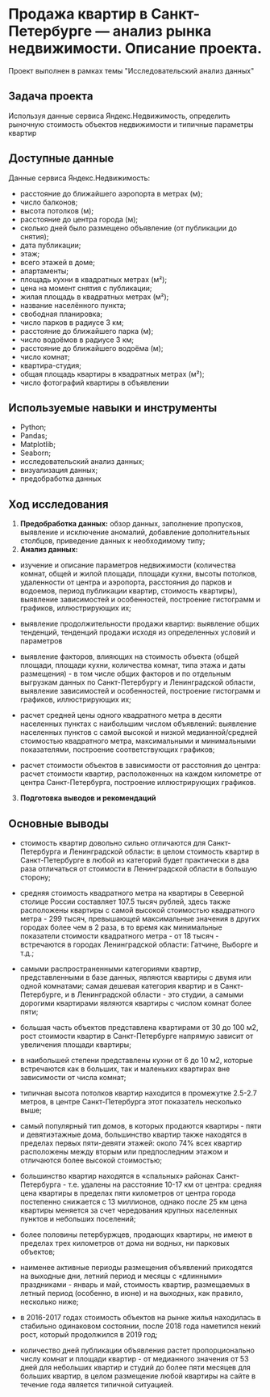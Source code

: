 # Продажа квартир в Санкт-Петербурге — анализ рынка недвижимости. Описание проекта.
Проект выполнен в рамках темы "Исследовательский анализ данных"

## Задача проекта

Используя данные сервиса Яндекс.Недвижимость, определить рыночную стоимость объектов недвижимости и типичные параметры квартир

## Доступные данные 

Данные сервиса Яндекс.Недвижимость:

- расстояние до ближайшего аэропорта в метрах (м);
- число балконов;
- высота потолков (м);
- расстояние до центра города (м);
- сколько дней было размещено объявление (от публикации до снятия);
- дата публикации;
- этаж;
- всего этажей в доме;
- апартаменты;
- площадь кухни в квадратных метрах (м²);
- цена на момент снятия с публикации;
- жилая площадь в квадратных метрах (м²);
- название населённого пункта;
- свободная планировка;
- число парков в радиусе 3 км;
- расстояние до ближайшего парка (м);
- число водоёмов в радиусе 3 км;
- расстояние до ближайшего водоёма (м);
- число комнат;
- квартира-студия;
- общая площадь квартиры в квадратных метрах (м²);
- число фотографий квартиры в объявлении

## Используемые навыки и инструменты

- Python; 
- Pandas; 
- Matplotlib; 
- Seaborn; 
- исследовательский анализ данных; 
- визуализация данных; 
- предобработка данных

## Ход исследования 

1) **Предобработка данных:** обзор данных, заполнение пропусков, выявление и исключение аномалий, добавление дополнительных столбцов, приведение данных к необходимому типу;
2) **Анализ данных:**
 - изучение и описание параметров недвижимости (количества комнат, общей и жилой площади, площади кухни, высоты потолков, удаленности от центра и аэропорта, расстояния до парков и водоемов, период публикации квартир, стоимость квартиры), выявление зависимостей и особенностей, построение гистограмм и графиков, иллюстрирующих их;

- выявление продолжительности продажи квартир: выявление общих тенденций, тенденций продажи исходя из определенных условий и параметров

- выявление факторов, влияющих на стоимость объекта (общей площади, площади кухни, количества комнат, типа этажа и даты размещения) - в том числе общих факторов и по отдельным выгрузкам данных по Санкт-Петербургу и Ленинградской области, выявление зависимостей и особенностей, построение гистограмм и графиков, иллюстрирующих их;

- расчет средней цены одного квадратного метра в десяти населенных пунктах с наибольшим числом объявлений: выявление населенных пунктов с самой высокой и низкой медианной/средней стоимостью квадратного метра, максимальными и минимальными показателями, построение соответствующих графиков;

- расчет стоимости объектов в зависимости от расстояния до центра: расчет стоимости квартир, расположенных на каждом километре от центра Санкт-Петербурга, построение иллюстрирующих графиков.
3) **Подготовка выводов и рекомендаций**

## Основные выводы

- стоимость квартир довольно сильно отличаются для Санкт-Петербурга и Ленинградской области: в целом стоимость квартир в Санкт-Петербурге в любой из категорий будет практически в два раза отличаться от стоимости в Ленинградской области в большую сторону;

- cредняя стоимость квадратного метра на квартиры в Северной столице России составляет 107.5 тысяч рублей, здесь также расположены квартиры с самой высокой стоимостью квадратного метра - 299 тысяч, превышающей максимальные значения в других городах более чем в 2 раза, в то время как минимальные показатели стоимости квадратного метра - от 18 тысяч - встречаются в городах Ленинградской области: Гатчине, Выборге и т.д.;

- самыми распространенными категориями квартир, представленными в базе данных, являются квартиры с двумя или одной комнатами; cамая дешевая категория квартир и в Санкт-Петербурге, и в Ленинградской области - это студии, а самыми дорогими квартирами являются квартиры с числом комнат более пяти;

- большая часть объектов представлена квартирами от 30 до 100 м2, рост стоимости квартир в Санкт-Петербурге напрямую зависит от увеличения площади квартиры;

- в наибольшей степени представлены кухни от 6 до 10 м2, которые встречаются как в больших, так и маленьких квартирах вне зависимости от числа комнат;

- типичная высота потолков квартир находится в промежутке 2.5-2.7 метров, в центре Санкт-Петербурга этот показатель несколько выше;

- cамый популярный тип домов, в которых продаются квартиры - пяти и девятиэтажные дома, большинство квартир также находятся в пределах первых пяти-девяти этажей: около 74% всех квартир расположены между вторым или предпоследним этажом и отличаются более высокой стоимостью;

- большинство квартир находятся в «спальных» районах Санкт-Петербурга - т.е. удалены на расстояние 10-17 км от центра: средняя цена квартиры в пределах пяти километров от центра города постепенно снижается с 13 миллионов, однако после 25 км цена квартиры меняется за счет чередования крупных населенных пунктов и небольших поселений;

- более половины петербуржцев, продающих квартиры, не имеют в пределах трех километров от дома ни водных, ни парковых объектов;

- наименее активные периоды размещения объявлений приходятся на выходные дни, летний период и месяцы с «длинными» праздниками - январь и май, стоимость квартир, размещаемых в летный период (особенно, в июне) и на выходных, как правило, несколько ниже;

- в 2016-2017 годах стоимость объектов на рынке жилья находилась в стабильно одинаковом состоянии, после 2018 года наметился некий рост, который продолжился в 2019 год;

- количество дней публикации объявления растет пропорционально числу комнат и площади квартир - от медианного значения от 53 дней для небольших квартир и студий до более пяти месяцев для больших квартир, в целом размещение любой квартиры на сайте в течение года является типичной ситуацией.

